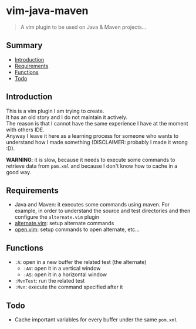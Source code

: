# vim-java-maven
> A vim plugin to be used on Java &amp; Maven projects...

## Summary

  * [Introduction](#intro)
  * [Requirements](#req)
  * [Functions](#functions)
  * [Todo](#todo)


## <a name="intro"></a>Introduction

This is a vim plugin I am trying to create.  
It has an old story and I do not maintain it actively.  
The reason is that I cannot have the same experience I have at the moment with others IDE.  
Anyway I leave it here as a learning process for someone who wants to understand how I made 
something (DISCLAIMER: probably I made it wrong :D).

**WARNING**: it is slow, because it needs to execute some commands to retrieve data from `pom.xml`
and because I don't know how to cache in a good way.

## <a name="req"></a>Requirements

  * Java and Maven: it executes some commands using maven. For example, in order to understand
    the source and test directories and then configure the `alternate.vim` plugin
  * [alternate.vim](https://github.com/compactcode/alternate.vim): setup alternate commands
  * [open.vim](https://github.com/compactcode/open.vim): setup commands to open alternate, etc...


## <a name="functions"></a>Functions

  * `:A`: open in a new buffer the related test (the alternate)
    * `:AV`: open it in a vertical window
    * `:AS`: open it in a horizontal window
  * `:MvnTest`: run the related test
  * `:Mvn`: execute the command specified after it


## <a name="todo"></a>Todo

  * Cache important variables for every buffer under the same `pom.xml`
